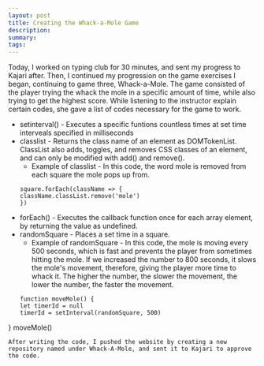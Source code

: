 ```yaml
---
layout: post
title: Creating the Whack-a-Mole Game
description: 
summary: 
tags: 
---
```

Today, I worked on typing club for 30 minutes, and sent my progress to Kajari after. Then, I continued my progression on the game exercises I began, continuing to game three, Whack-a-Mole. The game consisted of the player trying the whack the mole in a specific amount of time, while also trying to get the highest score. While listening to the instructor explain certain codes, she gave a list of codes necessary for the game to work.

* setinterval() - Executes a specific funtions countless times at set time interveals specified in milliseconds
* classlist - Returns the class name of an element as DOMTokenList. ClassList also adds, toggles, and removes CSS classes of an element, and can only be modified with add() and remove().
	* Example of classlist - In this code, the word mole is removed from each square the mole pops up from. 
	```
	square.forEach(className => {
    className.classList.remove('mole')
  })
  ```
* forEach() - Executes the callback function once for each array element, by returning the value as undefined.
* randomSquare - Places a set time in a square. 
	* Example of randomSquare - In this code, the mole is moving every 500 seconds, which is fast and prevents the player from sometimes hitting the mole. If we increased the number to 800 seconds, it slows the mole's movement, therefore, giving the player more time to whack it. The higher the number, the slower the movement, the lower the number, the faster the movement.
	``` 
	function moveMole() {
  let timerId = null
  timerId = setInterval(randomSquare, 500)
}
moveMole()
``` 
After writing the code, I pushed the website by creating a new repository named under Whack-A-Mole, and sent it to Kajari to approve the code.


